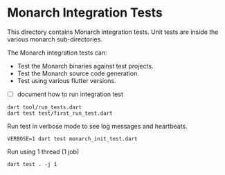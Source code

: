 # Monarch Integration Tests

This directory contains Monarch integration tests. Unit tests are inside the various monarch sub-directories.

The Monarch integration tests can:
- Test the Monarch binaries against test projects.
- Test the Monarch source code generation.
- Test using various flutter versions.

- [ ] document how to run integration test
```
dart tool/run_tests.dart
dart test test/first_run_test.dart
```

Run test in verbose mode to see log messages and heartbeats.
```
VERBOSE=1 dart test monarch_init_test.dart
```

Run using 1 thread (1 job)
```
dart test . -j 1
```